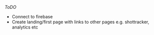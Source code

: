 *ToDO*
- Connect to firebase
- Create landing/first page with links to other pages e.g. shottracker, analytics etc